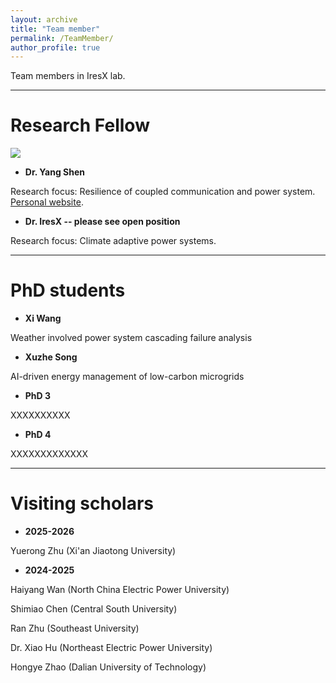 ```yaml
---
layout: archive
title: "Team member"
permalink: /TeamMember/
author_profile: true
---
```

Team members in IresX lab.

---

# Research Fellow


![](https://github.com/JinZhaoTCD/JinZhaoTCD.github.io/blob/master/images/image-alignment-150x150.jpg)
* **Dr. Yang Shen**

Research focus: Resilience of coupled communication and power system. [Personal website](https://scholar.google.com/citations?user=anzwlAMAAAAJ&hl=en).

* **Dr. IresX -- please see open position**

Research focus: Climate adaptive power systems.


---

# PhD students


* **Xi Wang**

Weather involved power system cascading failure analysis

* **Xuzhe Song**

AI-driven energy management of low-carbon microgrids

* **PhD 3**

XXXXXXXXXX

* **PhD 4**

XXXXXXXXXXXXX


---

# Visiting scholars 

* **2025-2026**

Yuerong Zhu (Xi'an Jiaotong University)

* **2024-2025**

Haiyang Wan (North China Electric Power University)

Shimiao Chen (Central South University)

Ran Zhu (Southeast University)

Dr. Xiao Hu (Northeast Electric Power University)

Hongye Zhao (Dalian University of Technology)
